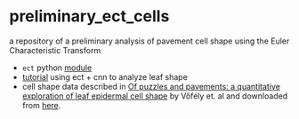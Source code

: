 # preliminary_ect_cells
a repository of a preliminary analysis of pavement cell shape using the Euler Characteristic Transform

-  `ect` python [module](https://munchlab.github.io/ect/)
-  [tutorial](https://github.com/MunchLab/ECT-Leaf-CNN/blob/main/leaf-example-tutorial/Tutorial-ECT_for_example_dataset.ipynb) using ect + cnn to analyze leaf shape
-  cell shape data described in [Of puzzles and pavements: a quantitative exploration of leaf epidermal cell shape](https://nph.onlinelibrary.wiley.com/doi/10.1111/nph.15461) by Vőfély et. al and downloaded from [here](https://datadryad.org/stash/dataset/doi:10.5061/dryad.g4q6pv3).
